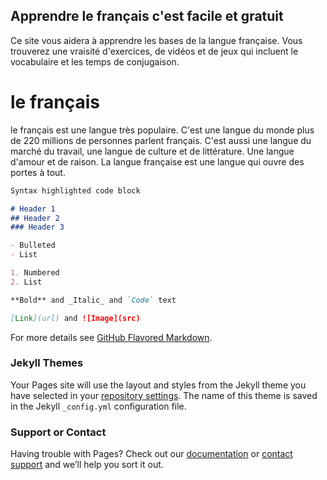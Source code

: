 ## Apprendre le français c'est facile et gratuit

Ce site vous aidera à apprendre les bases de la langue française. Vous trouverez une vraisité d'exercices, de vidéos et de jeux qui
incluent le vocabulaire et les temps de conjugaison.


# le français  
le français est une langue très populaire. C'est une langue du monde plus de 220 millions de personnes parlent français. C'est aussi une 
langue du marché du travail, une langue de culture et de littérature. Une langue d'amour et de raison. La langue française est une langue 
qui ouvre des portes à tout.


```markdown
Syntax highlighted code block

# Header 1
## Header 2
### Header 3

- Bulleted
- List

1. Numbered
2. List

**Bold** and _Italic_ and `Code` text

[Link](url) and ![Image](src)
```

For more details see [GitHub Flavored Markdown](https://guides.github.com/features/mastering-markdown/).

### Jekyll Themes

Your Pages site will use the layout and styles from the Jekyll theme you have selected in your [repository settings](https://github.com/asmaaghilaci/learn-french/settings). The name of this theme is saved in the Jekyll `_config.yml` configuration file.

### Support or Contact

Having trouble with Pages? Check out our [documentation](https://help.github.com/categories/github-pages-basics/) or [contact support](https://github.com/contact) and we’ll help you sort it out.
